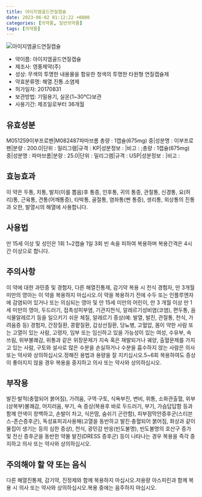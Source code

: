 ```yaml
---
title: 아이지엠골드연질캡슐
date: 2023-06-02 01:12:22 +0800
categories: [의약품, 일반의약품]
tags: [의약품]
---
```

![아이지엠골드연질캡슐](https://nedrug.mfds.go.kr/pbp/cmn/itemImageDownload/152613961341600158)

- 약이름: 아이지엠골드연질캡슐
- 제조사: 영풍제약(주)
- 성상: 무색의 투명한 내용물을 함유한 청색의 투명한 타원형 연질캡슐제
- 약효분류명: 해열.진통.소염제
- 허가일자: 20170831
- 보관방법: 기밀용기, 실온(1~30℃)보관
- 사용기간: 제조일로부터 36개월
## 유효성분
M051259이부프로펜|M082487파마브롬
총량 : 1캡슐(675mg) 중|성분명 : 이부프로펜|분량 : 200.0|단위 : 밀리그램|규격 : KP|성분정보 : |비고 : ;총량 : 1캡슐(675mg) 중|성분명 : 파마브롬|분량 : 25.0|단위 : 밀리그램|규격 : USP|성분정보 : |비고 :
## 효능효과
이 약은 두통, 치통, 발치(이를 뽑음)후 통증, 인후통, 귀의 통증, 관절통, 신경통, 요(허리)통, 근육통, 견통(어깨통증), 타박통, 골절통, 염좌통(삔 통증), 생리통, 외상통의 진통과 오한, 발열시의 해열에 사용합니다.
## 사용법
만 15세 이상 및 성인은 1회 1~2캡슐 1일 3회 빈 속을 피하여 복용하며 복용간격은 4시간 이상으로 합니다.
## 주의사항
이 약에 대한 과민증 및 경험자, 다른 해열진통제, 감기약 복용 시 천식 경험자, 만 3개월 미만의 영아는 이 약을 복용하지 마십시오.이 약을 복용하기 전에 수두 또는 인플루엔자에 감염되어 있거나 또는 의심되는 영아 및 만 15세 미만의 어린이, 만 3 개월 이상 만 1세 미만의 영아, 두드러기, 접촉성피부염, 기관지천식, 알레르기성비염(코염), 편두통, 음식물알레르기 등을 일으키기 쉬운 체질, 알레르기 증상(예: 발열, 발진, 관절통, 천식, 가려움증 등) 경험자, 간장질환, 콩팥질환, 갑상선질환, 당뇨병, 고혈압, 몸이 약한 사람 또는 고열이 있는 사람, 고령자, 임부 또는 임신하고 있을 가능성이 있는 여성, 수유부, 속쓰림, 위부불쾌감, 위통과 같은 위장문제가 지속 혹은 재발되거나 궤양, 출혈문제를 가지고 있는 사람, 구토와 설사로 많은 수분을 손실하거나 수분을 흡수하지 않는 사람은 의사 또는 약사와 상의하십시오.정해진 용법과 용량을 잘 지키십시오.5~6회 복용하여도 증상이 좋아지지 않을 경우 복용을 중지하고 의사 또는 약사와 상의하십시오.
## 부작용
발진·발적(충혈되어 붉어짐), 가려움, 구역·구토, 식욕부진, 변비, 위통, 소화관출혈, 위부(상복부)불쾌감, 어지러움, 부기, 쇽 증상(복용후 바로 두드러기, 부기, 가슴답답함 등과 함께 안색이 창백하고, 손발이 차고, 식은땀, 숨쉬기 곤란함), 피부점막안증후군(스티븐스-존슨증후군), 독성표피괴사용해(고열을 동반하고 발진·충혈되어 붉어짐, 화상과 같이 물집이 생기는 등의 심한 증상), 천식, 광민감 반응(빈도불명), 빈도불명의 호산구 증가 및 전신 증후군을 동반한 약물 발진(DRESS 증후군) 등이 나타나는 경우 복용을 즉각 중지하고 의사 또는 약사와 상의하십시오.
## 주의해야 할 약 또는 음식
다른 해열진통제, 감기약, 진정제와 함께 복용하지 마십시오.저용량 아스피린과 함께 복용 시 의사 또는 약사와 상의하십시오.복용 중에는 음주하지 마십시오.
